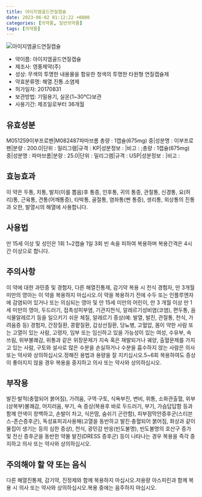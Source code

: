 ```yaml
---
title: 아이지엠골드연질캡슐
date: 2023-06-02 01:12:22 +0800
categories: [의약품, 일반의약품]
tags: [의약품]
---
```

![아이지엠골드연질캡슐](https://nedrug.mfds.go.kr/pbp/cmn/itemImageDownload/152613961341600158)

- 약이름: 아이지엠골드연질캡슐
- 제조사: 영풍제약(주)
- 성상: 무색의 투명한 내용물을 함유한 청색의 투명한 타원형 연질캡슐제
- 약효분류명: 해열.진통.소염제
- 허가일자: 20170831
- 보관방법: 기밀용기, 실온(1~30℃)보관
- 사용기간: 제조일로부터 36개월
## 유효성분
M051259이부프로펜|M082487파마브롬
총량 : 1캡슐(675mg) 중|성분명 : 이부프로펜|분량 : 200.0|단위 : 밀리그램|규격 : KP|성분정보 : |비고 : ;총량 : 1캡슐(675mg) 중|성분명 : 파마브롬|분량 : 25.0|단위 : 밀리그램|규격 : USP|성분정보 : |비고 :
## 효능효과
이 약은 두통, 치통, 발치(이를 뽑음)후 통증, 인후통, 귀의 통증, 관절통, 신경통, 요(허리)통, 근육통, 견통(어깨통증), 타박통, 골절통, 염좌통(삔 통증), 생리통, 외상통의 진통과 오한, 발열시의 해열에 사용합니다.
## 사용법
만 15세 이상 및 성인은 1회 1~2캡슐 1일 3회 빈 속을 피하여 복용하며 복용간격은 4시간 이상으로 합니다.
## 주의사항
이 약에 대한 과민증 및 경험자, 다른 해열진통제, 감기약 복용 시 천식 경험자, 만 3개월 미만의 영아는 이 약을 복용하지 마십시오.이 약을 복용하기 전에 수두 또는 인플루엔자에 감염되어 있거나 또는 의심되는 영아 및 만 15세 미만의 어린이, 만 3 개월 이상 만 1세 미만의 영아, 두드러기, 접촉성피부염, 기관지천식, 알레르기성비염(코염), 편두통, 음식물알레르기 등을 일으키기 쉬운 체질, 알레르기 증상(예: 발열, 발진, 관절통, 천식, 가려움증 등) 경험자, 간장질환, 콩팥질환, 갑상선질환, 당뇨병, 고혈압, 몸이 약한 사람 또는 고열이 있는 사람, 고령자, 임부 또는 임신하고 있을 가능성이 있는 여성, 수유부, 속쓰림, 위부불쾌감, 위통과 같은 위장문제가 지속 혹은 재발되거나 궤양, 출혈문제를 가지고 있는 사람, 구토와 설사로 많은 수분을 손실하거나 수분을 흡수하지 않는 사람은 의사 또는 약사와 상의하십시오.정해진 용법과 용량을 잘 지키십시오.5~6회 복용하여도 증상이 좋아지지 않을 경우 복용을 중지하고 의사 또는 약사와 상의하십시오.
## 부작용
발진·발적(충혈되어 붉어짐), 가려움, 구역·구토, 식욕부진, 변비, 위통, 소화관출혈, 위부(상복부)불쾌감, 어지러움, 부기, 쇽 증상(복용후 바로 두드러기, 부기, 가슴답답함 등과 함께 안색이 창백하고, 손발이 차고, 식은땀, 숨쉬기 곤란함), 피부점막안증후군(스티븐스-존슨증후군), 독성표피괴사용해(고열을 동반하고 발진·충혈되어 붉어짐, 화상과 같이 물집이 생기는 등의 심한 증상), 천식, 광민감 반응(빈도불명), 빈도불명의 호산구 증가 및 전신 증후군을 동반한 약물 발진(DRESS 증후군) 등이 나타나는 경우 복용을 즉각 중지하고 의사 또는 약사와 상의하십시오.
## 주의해야 할 약 또는 음식
다른 해열진통제, 감기약, 진정제와 함께 복용하지 마십시오.저용량 아스피린과 함께 복용 시 의사 또는 약사와 상의하십시오.복용 중에는 음주하지 마십시오.
